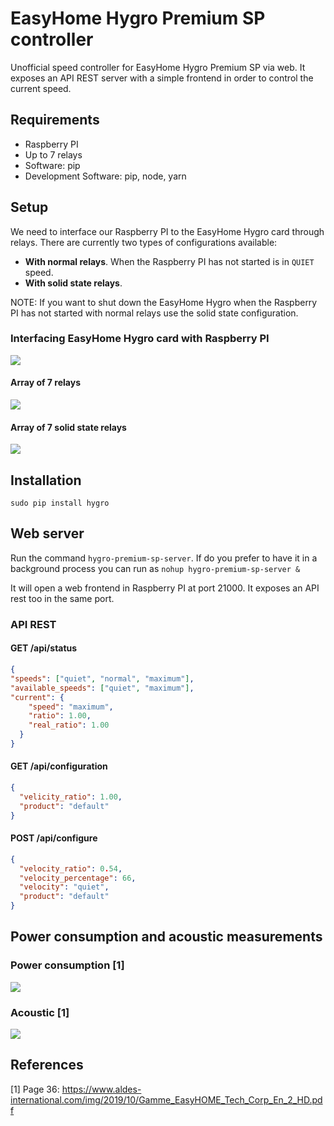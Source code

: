 # EasyHome Hygro Premium SP controller

Unofficial speed controller for EasyHome Hygro Premium SP via web. It exposes an API REST server with a simple
frontend in order to control the current speed.

## Requirements
* Raspberry PI
* Up to 7 relays
* Software: pip
* Development Software: pip, node, yarn

## Setup
We need to interface our Raspberry PI to the EasyHome Hygro card through relays.
There are currently two types of configurations available:
* **With normal relays**. When the Raspberry PI has not started is in `QUIET` speed.
* **With solid state relays**.

NOTE: If you want to shut down the EasyHome Hygro when the Raspberry PI has not started with
normal relays use the solid state configuration.
### Interfacing EasyHome Hygro card with Raspberry PI
![](pinout.png)
#### Array of 7 relays
![](EasyHome%20Hygro%20PremiumSP%20Relay.png)
#### Array of 7 solid state relays
![](EasyHome%20Hygro%20PremiumSP%20Solid%20State%20Relay.png)
## Installation
```shell
sudo pip install hygro
```
## Web server
Run the command `hygro-premium-sp-server`.
If do you prefer to have it in a background process you can run as `nohup hygro-premium-sp-server &`

It will open a web frontend in Raspberry PI at port 21000. It exposes an API rest too in the same port.

### API REST
#### GET /api/status
```json
{
"speeds": ["quiet", "normal", "maximum"],
"available_speeds": ["quiet", "maximum"],
"current": {
    "speed": "maximum",
    "ratio": 1.00,
    "real_ratio": 1.00
  }
}
```

#### GET /api/configuration
```json
{
  "velicity_ratio": 1.00,
  "product": "default"
}
```

#### POST /api/configure
```json
{
  "velocity_ratio": 0.54,
  "velocity_percentage": 66,
  "velocity": "quiet",
  "product": "default"
}
```

## Power consumption and acoustic measurements
### Power consumption [1]
![](Speed%20VS%20Watts.png)
### Acoustic [1]
![](Speed%20VS%20dB.png)

## References
[1] Page 36: https://www.aldes-international.com/img/2019/10/Gamme_EasyHOME_Tech_Corp_En_2_HD.pdf
